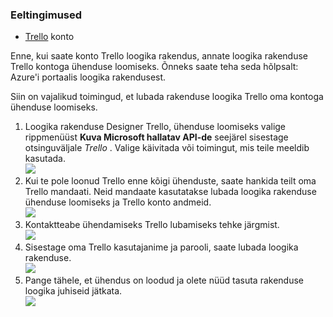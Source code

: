 ### <a name="prerequisites"></a>Eeltingimused
- [Trello](http://trello.com) konto 

Enne, kui saate konto Trello loogika rakendus, annate loogika rakenduse Trello kontoga ühenduse loomiseks. Õnneks saate teha seda hõlpsalt: Azure'i portaalis loogika rakendusest. 

Siin on vajalikud toimingud, et lubada rakenduse loogika Trello oma kontoga ühenduse loomiseks.

1. Loogika rakenduse Designer Trello, ühenduse loomiseks valige rippmenüüst **Kuva Microsoft hallatav API-de** seejärel sisestage otsinguväljale *Trello* . Valige käivitada või toimingut, mis teile meeldib kasutada.  
  ![](./media/connectors-create-api-trello/trello-1.png)
2. Kui te pole loonud Trello enne kõigi ühenduste, saate hankida teilt oma Trello mandaati. Neid mandaate kasutatakse lubada loogika rakenduse ühenduse loomiseks ja Trello konto andmeid.  
  ![](./media/connectors-create-api-trello/trello-2.png) 
3. Kontaktteabe ühendamiseks Trello lubamiseks tehke järgmist.  
  ![](./media/connectors-create-api-trello/trello-3.png)   
4. Sisestage oma Trello kasutajanime ja parooli, saate lubada loogika rakenduse.  
  ![](./media/connectors-create-api-trello/trello-4.png)  
5. Pange tähele, et ühendus on loodud ja olete nüüd tasuta rakenduse loogika juhiseid jätkata.  
  ![](./media/connectors-create-api-trello/trello-5.png)
